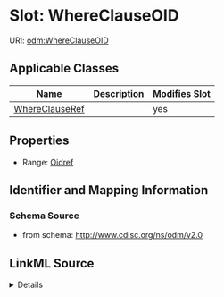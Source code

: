 # Slot: WhereClauseOID

URI: [odm:WhereClauseOID](http://www.cdisc.org/ns/odm/v2.0/WhereClauseOID)



<!-- no inheritance hierarchy -->




## Applicable Classes

| Name | Description | Modifies Slot |
| --- | --- | --- |
[WhereClauseRef](WhereClauseRef.md) |  |  yes  |







## Properties

* Range: [Oidref](Oidref.md)





## Identifier and Mapping Information







### Schema Source


* from schema: http://www.cdisc.org/ns/odm/v2.0




## LinkML Source

<details>
```yaml
name: WhereClauseOID
from_schema: http://www.cdisc.org/ns/odm/v2.0
rank: 1000
alias: WhereClauseOID
domain_of:
- WhereClauseRef
range: oidref

```
</details>